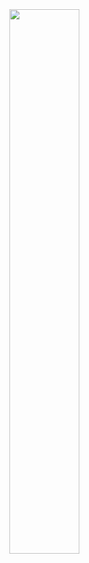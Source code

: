 <img src="https://github.com/yln2/ppm/assets/80591183/002e04e1-9723-4396-9edc-8e4e6d488885" width=50% height=50%>
